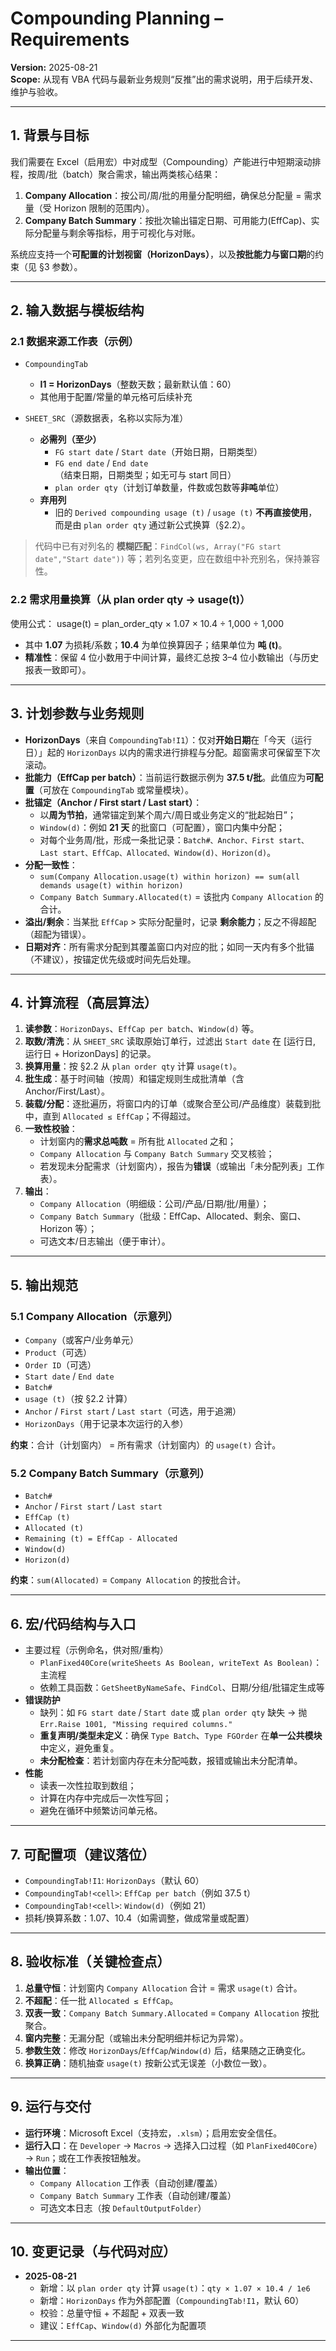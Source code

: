 # Compounding Planning – Requirements

**Version:** 2025-08-21  
**Scope:** 从现有 VBA 代码与最新业务规则“反推”出的需求说明，用于后续开发、维护与验收。

---

## 1. 背景与目标

我们需要在 Excel（启用宏）中对成型（Compounding）产能进行中短期滚动排程，按周/批（batch）聚合需求，输出两类核心结果：
1) **Company Allocation**：按公司/周/批的用量分配明细，确保总分配量 = 需求量（受 Horizon 限制的范围内）。  
2) **Company Batch Summary**：按批次输出锚定日期、可用能力(EffCap)、实际分配量与剩余等指标，用于可视化与对账。

系统应支持一个**可配置的计划视窗（HorizonDays）**，以及**按批能力与窗口期**的约束（见 §3 参数）。

---

## 2. 输入数据与模板结构

### 2.1 数据来源工作表（示例）
- `CompoundingTab`  
  - **I1 = HorizonDays**（整数天数；最新默认值：60）  
  - 其他用于配置/常量的单元格可后续补充

- `SHEET_SRC`（源数据表，名称以实际为准）
  - **必需列（至少）**  
    - `FG start date` / `Start date`（开始日期，日期类型）  
    - `FG end date` / `End date`（结束日期，日期类型；如无可与 start 同日）  
    - `plan order qty`（计划订单数量，件数或包数等**非吨**单位）  
  - **弃用列**  
    - 旧的 `Derived compounding usage (t)` / `usage (t)` **不再直接使用**，而是由 `plan order qty` 通过新公式换算（§2.2）。

> 代码中已有对列名的 **模糊匹配**：`FindCol(ws, Array("FG start date","Start date"))` 等；若列名变更，应在数组中补充别名，保持兼容性。

### 2.2 需求用量换算（从 plan order qty → usage(t)）
使用公式：
usage(t) = plan_order_qty × 1.07 × 10.4 ÷ 1,000 ÷ 1,000
- 其中 **1.07** 为损耗/系数；**10.4** 为单位换算因子；结果单位为 **吨 (t)**。  
- **精准性**：保留 4 位小数用于中间计算，最终汇总按 3–4 位小数输出（与历史报表一致即可）。

---

## 3. 计划参数与业务规则

- **HorizonDays**（来自 `CompoundingTab!I1`）：仅对**开始日期**在「今天（运行日）」起的 `HorizonDays` 以内的需求进行排程与分配。超窗需求可保留至下次滚动。
- **批能力（EffCap per batch）**：当前运行数据示例为 **37.5 t/批**。此值应为**可配置**（可放在 `CompoundingTab` 或常量模块）。  
- **批锚定（Anchor / First start / Last start）**：  
  - 以**周为节拍**，通常锚定到某个周六/周日或业务定义的“批起始日”；  
  - `Window(d)`：例如 **21 天** 的批窗口（可配置），窗口内集中分配；  
  - 对每个业务周/批，形成一条批记录：`Batch#、Anchor、First start、Last start、EffCap、Allocated、Window(d)、Horizon(d)`。
- **分配一致性**：  
  - `sum(Company Allocation.usage(t) within horizon) == sum(all demands usage(t) within horizon)`  
  - `Company Batch Summary.Allocated(t)` = 该批内 `Company Allocation` 的合计。  
- **溢出/剩余**：当某批 `EffCap` > 实际分配量时，记录 **剩余能力**；反之不得超配（超配为错误）。
- **日期对齐**：所有需求分配到其覆盖窗口内对应的批；如同一天内有多个批锚（不建议），按锚定优先级或时间先后处理。

---

## 4. 计算流程（高层算法）

1. **读参数**：`HorizonDays`、`EffCap per batch`、`Window(d)` 等。  
2. **取数/清洗**：从 `SHEET_SRC` 读取原始订单行，过滤出 `Start date` 在 [运行日, 运行日 + HorizonDays] 的记录。  
3. **换算用量**：按 §2.2 从 `plan order qty` 计算 `usage(t)`。  
4. **批生成**：基于时间轴（按周）和锚定规则生成批清单（含 Anchor/First/Last）。  
5. **装载/分配**：逐批遍历，将窗口内的订单（或聚合至公司/产品维度）装载到批中，直到 `Allocated ≤ EffCap`；不得超过。  
6. **一致性校验**：  
   - 计划窗内的**需求总吨数** = 所有批 `Allocated` 之和；  
   - `Company Allocation` 与 `Company Batch Summary` 交叉核验；  
   - 若发现未分配需求（计划窗内），报告为**错误**（或输出「未分配列表」工作表）。  
7. **输出**：  
   - `Company Allocation`（明细级：公司/产品/日期/批/用量）；  
   - `Company Batch Summary`（批级：EffCap、Allocated、剩余、窗口、Horizon 等）；  
   - 可选文本/日志输出（便于审计）。

---

## 5. 输出规范

### 5.1 Company Allocation（示意列）
- `Company`（或客户/业务单元）
- `Product`（可选）
- `Order ID`（可选）
- `Start date` / `End date`
- `Batch#`
- `usage (t)`（按 §2.2 计算）
- `Anchor` / `First start` / `Last start`（可选，用于追溯）
- `HorizonDays`（用于记录本次运行的入参）

**约束**：合计（计划窗内） = 所有需求（计划窗内）的 `usage(t)` 合计。

### 5.2 Company Batch Summary（示意列）
- `Batch#`
- `Anchor` / `First start` / `Last start`
- `EffCap (t)`
- `Allocated (t)`
- `Remaining (t) = EffCap - Allocated`
- `Window(d)`
- `Horizon(d)`

**约束**：`sum(Allocated)` = `Company Allocation` 的按批合计。

---

## 6. 宏/代码结构与入口

- 主要过程（示例命名，供对照/重构）  
  - `PlanFixed40Core(writeSheets As Boolean, writeText As Boolean)`：主流程  
  - 依赖工具函数：`GetSheetByNameSafe`、`FindCol`、日期/分组/批锚定生成等  
- **错误防护**  
  - 缺列：如 `FG start date` / `Start date` 或 `plan order qty` 缺失 → 抛 `Err.Raise 1001, "Missing required columns."`  
  - **重复声明/类型未定义**：确保 `Type Batch`、`Type FGOrder` 在**单一公共模块**中定义，避免重复。  
  - **未分配检查**：若计划窗内存在未分配吨数，报错或输出未分配清单。  
- **性能**  
  - 读表一次性拉取到数组；  
  - 计算在内存中完成后一次性写回；  
  - 避免在循环中频繁访问单元格。

---

## 7. 可配置项（建议落位）

- `CompoundingTab!I1`: `HorizonDays`（默认 60）  
- `CompoundingTab!<cell>`: `EffCap per batch`（例如 37.5 t）  
- `CompoundingTab!<cell>`: `Window(d)`（例如 21）  
- 损耗/换算系数：1.07、10.4（如需调整，做成常量或配置）

---

## 8. 验收标准（关键检查点）

1. **总量守恒**：计划窗内 `Company Allocation` 合计 = 需求 `usage(t)` 合计。  
2. **不超配**：任一批 `Allocated ≤ EffCap`。  
3. **双表一致**：`Company Batch Summary.Allocated` = `Company Allocation` 按批聚合。  
4. **窗内完整**：无漏分配（或输出未分配明细并标记为异常）。  
5. **参数生效**：修改 `HorizonDays`/`EffCap`/`Window(d)` 后，结果随之正确变化。  
6. **换算正确**：随机抽查 `usage(t)` 按新公式无误差（小数位一致）。

---

## 9. 运行与交付

- **运行环境**：Microsoft Excel（支持宏，`.xlsm`）；启用宏安全信任。  
- **运行入口**：在 `Developer` → `Macros` → 选择入口过程（如 `PlanFixed40Core`）→ `Run`；或在工作表按钮触发。  
- **输出位置**：  
  - `Company Allocation` 工作表（自动创建/覆盖）  
  - `Company Batch Summary` 工作表（自动创建/覆盖）  
  - 可选文本日志（按 `DefaultOutputFolder`）

---

## 10. 变更记录（与代码对应）

- **2025-08-21**  
  - 新增：以 `plan order qty` 计算 `usage(t)`：`qty × 1.07 × 10.4 / 1e6`  
  - 新增：`HorizonDays` 作为外部配置（`CompoundingTab!I1`，默认 60）  
  - 校验：总量守恒 + 不超配 + 双表一致  
  - 建议：`EffCap`、`Window(d)` 外部化为配置项

---

